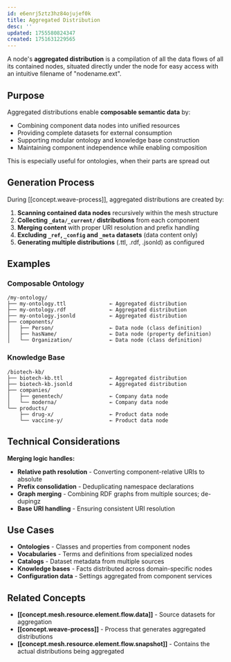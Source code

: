 ```yaml
---
id: e6enrj5ztz3hz84ojujef0k
title: Aggregated Distribution
desc: ''
updated: 1755580824347
created: 1751631229565
---
```


A node's **aggregated distribution** is a compilation of all the data flows of all its contained nodes, situated directly under the node for easy access with an intuitive filename of "nodename.ext".

## Purpose

Aggregated distributions enable **composable semantic data** by:
- Combining component data nodes into unified resources
- Providing complete datasets for external consumption
- Supporting modular ontology and knowledge base construction
- Maintaining component independence while enabling composition

This is especially useful for ontologies, when their parts are spread out

## Generation Process

During [[concept.weave-process]], aggregated distributions are created by:
1. **Scanning contained data nodes** recursively within the mesh structure
2. **Collecting `_data/_current/` distributions** from each component
3. **Merging content** with proper URI resolution and prefix handling
4. **Excluding `_ref`, `_config` and `_meta` datasets** (data content only)
5. **Generating multiple distributions** (.ttl, .rdf, .jsonld) as configured

## Examples

### Composable Ontology
```
/my-ontology/
├── my-ontology.ttl              ← Aggregated distribution
├── my-ontology.rdf              ← Aggregated distribution  
├── my-ontology.jsonld           ← Aggregated distribution
├── components/
│   ├── Person/                  ← Data node (class definition)
│   ├── hasName/                 ← Data node (property definition)
│   └── Organization/            ← Data node (class definition)
```

### Knowledge Base
```
/biotech-kb/
├── biotech-kb.ttl               ← Aggregated distribution
├── biotech-kb.jsonld            ← Aggregated distribution
├── companies/
│   ├── genentech/               ← Company data node
│   └── moderna/                 ← Company data node
└── products/
    ├── drug-x/                  ← Product data node
    └── vaccine-y/               ← Product data node
```

## Technical Considerations

**Merging logic handles:**
- **Relative path resolution** - Converting component-relative URIs to absolute
- **Prefix consolidation** - Deduplicating namespace declarations
- **Graph merging** - Combining RDF graphs from multiple sources; de-dupingz
- **Base URI handling** - Ensuring consistent URI resolution

## Use Cases

- **Ontologies** - Classes and properties from component nodes
- **Vocabularies** - Terms and definitions from specialized nodes  
- **Catalogs** - Dataset metadata from multiple sources
- **Knowledge bases** - Facts distributed across domain-specific nodes
- **Configuration data** - Settings aggregated from component services

## Related Concepts

- **[[concept.mesh.resource.element.flow.data]]** - Source datasets for aggregation
- **[[concept.weave-process]]** - Process that generates aggregated distributions
- **[[concept.mesh.resource.element.flow.snapshot]]** - Contains the actual distributions being aggregated
